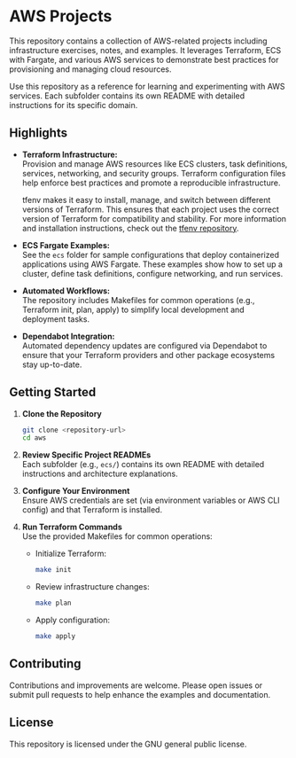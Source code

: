 # AWS Projects

This repository contains a collection of AWS-related projects including infrastructure exercises, notes, and examples. It leverages Terraform, ECS with Fargate, and various AWS services to demonstrate best practices for provisioning and managing cloud resources.

Use this repository as a reference for learning and experimenting with AWS services. Each subfolder contains its own README with detailed instructions for its specific domain.

## Highlights

- **Terraform Infrastructure:**  
  Provision and manage AWS resources like ECS clusters, task definitions, services, networking, and security groups. Terraform configuration files help enforce best practices and promote a reproducible infrastructure.

  tfenv makes it easy to install, manage, and switch between different versions of Terraform. This ensures that each project uses the correct version of Terraform for compatibility and stability. For more information and installation instructions, check out the [tfenv repository](https://github.com/tfutils/tfenv).

- **ECS Fargate Examples:**  
  See the `ecs` folder for sample configurations that deploy containerized applications using AWS Fargate. These examples show how to set up a cluster, define task definitions, configure networking, and run services.

- **Automated Workflows:**  
  The repository includes Makefiles for common operations (e.g., Terraform init, plan, apply) to simplify local development and deployment tasks.

- **Dependabot Integration:**  
  Automated dependency updates are configured via Dependabot to ensure that your Terraform providers and other package ecosystems stay up-to-date.

## Getting Started

1. **Clone the Repository**  
   ```sh
   git clone <repository-url>
   cd aws
   ```

2. **Review Specific Project READMEs**  
   Each subfolder (e.g., `ecs/`) contains its own README with detailed instructions and architecture explanations.

3. **Configure Your Environment**  
   Ensure AWS credentials are set (via environment variables or AWS CLI config) and that Terraform is installed.

4. **Run Terraform Commands**  
   Use the provided Makefiles for common operations:
   - Initialize Terraform:  
     ```sh
     make init
     ```
   - Review infrastructure changes:  
     ```sh
     make plan
     ```
   - Apply configuration:  
     ```sh
     make apply
     ```

## Contributing

Contributions and improvements are welcome. Please open issues or submit pull requests to help enhance the examples and documentation.

## License

This repository is licensed under the GNU general public license.